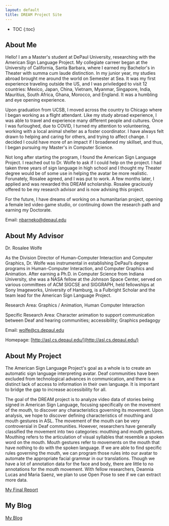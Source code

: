 ```yaml
---
layout: default
title: DREAM Project Site
---
```


* TOC
{:toc}

## About Me

Hello! I am a Master's student at DePaul University, researching with the American Sign Language Project. My collegiate carreer began at the University of California, Santa Barbara, where I earned my Bachelor's in Theater with summa cum laude distinction. In my junior year, my studies abroad brought me around the world on Semester at Sea. It was my first experience traveling outside the US, and I was priviledged to visit 12 countries: Mexico, Japan, China, Vietnam, Myanmar, Singapore, India, Mauritius, South Africa, Ghana, Morocco, and England. It was a humbling and eye opening experience. 

Upon graduation from UCSB, I moved across the country to Chicago where I began working as a flight attendant. Like my study abroad experience, I was able to travel and experience many different people and cultures. Once I was furloughed, due to COVID, I turned my attention to volunteering, working with a local animal shelter as a foster coordinator. I have always felt drawn to helping and caring for others, and trying to affect change. I decided I could have more of an impact if I broadened my skillset, and thus, I began pursuing my Master's in Computer Science. 

Not long after starting the program, I found the American Sign Language Project. I reached out to Dr. Wolfe to ask if I could help on the project. I had taken three years of sign language in high school and I thought my Theater degree would be of some use in helping the avatar be more realistic. Forunately, Rosalee agreed, and I was put to work. A few months later, I applied and was rewarded this DREAM scholarship. Rosalee graciously offered to be my research advisor and is now advising this project.

For the future, I have dreams of working on a humanitarian project, opening a female led video game studio, or continuing down the research path and earning my Doctorate. 

Email:
[nbarneko@depaul.edu](mailto:nbarneko@depaul.edu)

## About My Advisor
Dr. Rosalee Wolfe

As the Division Director of Human-Computer Interaction and Computer Graphics, Dr. Wolfe was instrumental in establishing DePaul’s degree programs in Human-Computer Interaction, and Computer Graphics and Animation. After earning a Ph.D. in Computer Science from Indiana University, she was a NASA fellow at the Johnson Space Center, served on various committees of ACM SIGCSE and SIGGRAPH, held fellowships at Sony Imageworks, University of Hamburg, is a Fulbright Scholar and the team lead for the American Sign Language Project.

Research Area:
Graphics / Animation, Human Computer Interaction

Specific Research Area:
Character animation to support communication between Deaf and hearing communities; accessibility; Graphics pedagogy

Email: 
[wolfe@cs.depaul.edu](mailto:wolfe@cs.depaul.edu)

Homepage: 
[http://asl.cs.depaul.edu/](http://asl.cs.depaul.edu/)

## About My Project

The American Sign Language Project's goal as a whole is to create an automatic sign language interpreting avatar. Deaf communities have been excluded from technological advances in communication, and there is a distinct lack of access to information in their own language. It is important to bridge the gap to increase accessibility for all.

The goal of the DREAM project is to analyze video data of stories being signed in American Sign Language, focusing specifically on the movement of the mouth, to discover any characteristics governing its movement. Upon analysis, we hope to discover defining characteristics of mouthing and mouth gestures in ASL. The movement of the mouth can be very controversial in Deaf communities. However, researchers have generally classified the movement into two categories: mouthing and mouth gestures. Mouthing refers to the articulation of visual syllables that resemble a spoken word on the mouth. Mouth gestures refer to movements on the mouth that have nothing to do with the spoken language.  If we are able to find specific rules governing the mouth, we can program those rules into our avatar to automate the appropriate facial grammar in our translations. Though we have a lot of annotation data for the face and body, there are little to no annotations for the mouth movement. With fellow researchers, Deannia Lucas and Maria Saenz, we plan to use Open Pose to see if we can extract more data.

[My Final Report](files/finalreport.pdf)

## My Blog

[My Blog](blog.html)
